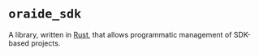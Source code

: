 # `oraide_sdk`

A library, written in [Rust](https://www.rust-lang.org/), that allows programmatic management of SDK-based projects.